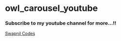 # owl_carousel_youtube

### Subscribe to my youtube channel for more...!!
[Swapnil Codes ](https://www.youtube.com/channel/UCz63h55khj9Dz6N3kn3m6Og)
